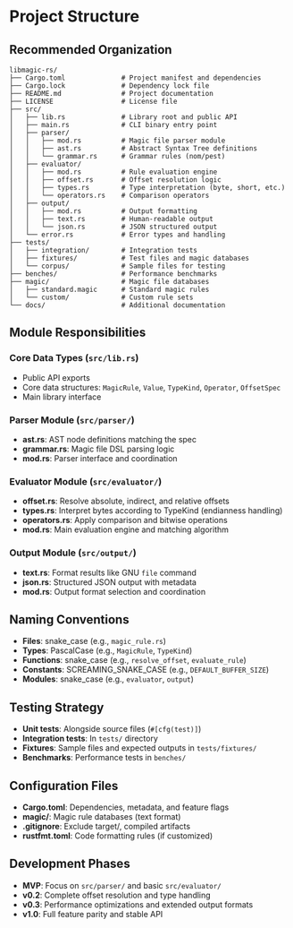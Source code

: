 # Project Structure

## Recommended Organization

```text
libmagic-rs/
├── Cargo.toml              # Project manifest and dependencies
├── Cargo.lock              # Dependency lock file
├── README.md               # Project documentation
├── LICENSE                 # License file
├── src/
│   ├── lib.rs              # Library root and public API
│   ├── main.rs             # CLI binary entry point
│   ├── parser/
│   │   ├── mod.rs          # Magic file parser module
│   │   ├── ast.rs          # Abstract Syntax Tree definitions
│   │   └── grammar.rs      # Grammar rules (nom/pest)
│   ├── evaluator/
│   │   ├── mod.rs          # Rule evaluation engine
│   │   ├── offset.rs       # Offset resolution logic
│   │   ├── types.rs        # Type interpretation (byte, short, etc.)
│   │   └── operators.rs    # Comparison operators
│   ├── output/
│   │   ├── mod.rs          # Output formatting
│   │   ├── text.rs         # Human-readable output
│   │   └── json.rs         # JSON structured output
│   └── error.rs            # Error types and handling
├── tests/
│   ├── integration/        # Integration tests
│   ├── fixtures/           # Test files and magic databases
│   └── corpus/             # Sample files for testing
├── benches/                # Performance benchmarks
├── magic/                  # Magic file databases
│   ├── standard.magic      # Standard magic rules
│   └── custom/             # Custom rule sets
└── docs/                   # Additional documentation
```

## Module Responsibilities

### Core Data Types (`src/lib.rs`)

- Public API exports
- Core data structures: `MagicRule`, `Value`, `TypeKind`, `Operator`, `OffsetSpec`
- Main library interface

### Parser Module (`src/parser/`)

- **ast.rs**: AST node definitions matching the spec
- **grammar.rs**: Magic file DSL parsing logic
- **mod.rs**: Parser interface and coordination

### Evaluator Module (`src/evaluator/`)

- **offset.rs**: Resolve absolute, indirect, and relative offsets
- **types.rs**: Interpret bytes according to TypeKind (endianness handling)
- **operators.rs**: Apply comparison and bitwise operations
- **mod.rs**: Main evaluation engine and matching algorithm

### Output Module (`src/output/`)

- **text.rs**: Format results like GNU `file` command
- **json.rs**: Structured JSON output with metadata
- **mod.rs**: Output format selection and coordination

## Naming Conventions

- **Files**: snake_case (e.g., `magic_rule.rs`)
- **Types**: PascalCase (e.g., `MagicRule`, `TypeKind`)
- **Functions**: snake_case (e.g., `resolve_offset`, `evaluate_rule`)
- **Constants**: SCREAMING_SNAKE_CASE (e.g., `DEFAULT_BUFFER_SIZE`)
- **Modules**: snake_case (e.g., `evaluator`, `output`)

## Testing Strategy

- **Unit tests**: Alongside source files (`#[cfg(test)]`)
- **Integration tests**: In `tests/` directory
- **Fixtures**: Sample files and expected outputs in `tests/fixtures/`
- **Benchmarks**: Performance tests in `benches/`

## Configuration Files

- **Cargo.toml**: Dependencies, metadata, and feature flags
- **magic/**: Magic rule databases (text format)
- **.gitignore**: Exclude target/, compiled artifacts
- **rustfmt.toml**: Code formatting rules (if customized)

## Development Phases

- **MVP**: Focus on `src/parser/` and basic `src/evaluator/`
- **v0.2**: Complete offset resolution and type handling
- **v0.3**: Performance optimizations and extended output formats
- **v1.0**: Full feature parity and stable API
